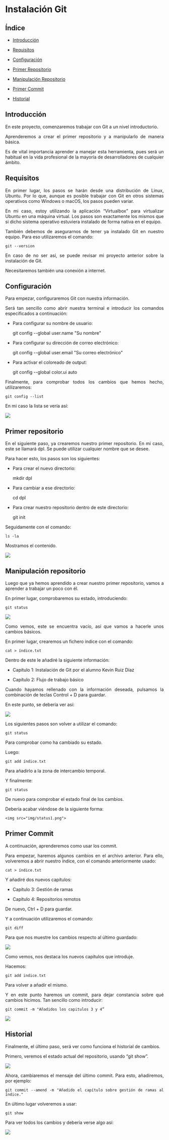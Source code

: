 # Instalación Git

## Índice
* [Introducción](#introducción)  
<a name="introducción"/>

* [Requisitos](#requisitos)  
<a name="requisitos"/>

* [Configuración](#configuración)  
<a name="configuración"/>

* [Primer Repositorio](#primer-repositorio)  
<a name="primer-repositorio"/>

* [Manipulación Repositorio](#manipulación-repositorio)  
<a name="manipulación-repositorio"/>

* [Primer Commit](#primer-commit)  
<a name="primer-commit"/>

* [Historial](#historial)  
<a name="historial"/>

<div align="justify">

  ## Introducción
  En este proyecto, comenzaremos trabajar con Git a un nivel introductorio.
  
  Aprenderemos a crear el primer repositorio y a manipularlo de manera básica.
  
  Es de vital importancia aprender a manejar esta herramienta, pues será un habitual en la vida profesional de la mayoría de desarrolladores de cualquier ámbito.
  
  ## Requisitos
  En primer lugar, los pasos se harán desde una distribución de Linux, Ubuntu. Por lo que, aunque es posible trabajar con Git en otros sistemas operativos como Windows o macOS, los pasos pueden variar.
  
  En mi caso, estoy utilizando la aplicación “Virtualbox” para virtualizar Ubuntu en una máquina virtual. Los pasos son exactamente los mismos que si dicho sistema operativo estuviera instalado de forma nativa en el equipo.
  
  También debemos de asegurarnos de tener ya instalado Git en nuestro equipo. Para eso utilizaremos el comando:
  
    git --version
  
  En caso de no ser así, se puede revisar mi proyecto anterior sobre la instalación de Git.
  
  Necesitaremos también una conexión a internet.
  
  ## Configuración
  Para empezar, configuraremos Git con nuestra información. 
  
  Será tan sencillo como abrir nuestra terminal e introducir los comandos especificados a continuación: 
  
  * Para configurar su nombre de usuario:
  
    git config --global user.name "Su nombre"
  
  * Para configurar su dirección de correo electrónico:
  
    git config --global user.email "Su correo electrónico"
  
  * Para activar el coloreado de output:
  
    git config --global color.ui auto
  
  Finalmente, para comprobar todos los cambios que hemos hecho, utilizaremos: 
  
    git config --list
  
  En mi caso la lista se vería así:
  
  <img src="img/config.png"> 
  
  ## Primer repositorio
  En el siguiente paso, ya crearemos nuestro primer repositorio. En mi caso, este se llamará dpl. Se puede utilizar cualquier nombre que se desee.
  
  Para hacer esto, los pasos son los siguientes:
  
  * Para crear el nuevo directorio:
  
    mkdir dpl
  
  * Para cambiar a ese directorio:
  
    cd dpl
  
  * Para crear nuestro repositorio dentro de este directorio:
  
    git init
  
  Seguidamente con el comando:
  
    ls -la
  
  Mostramos el contenido.
  
  <img src="img/init.png">
  
  ## Manipulación repositorio
  Luego que ya hemos aprendido a crear nuestro primer repositorio, vamos a aprender a trabajar un poco con él.
  
  En primer lugar, comprobaremos su estado, introduciendo:
  
    git status
  
  <img src="img/status0.png">
  
  Como vemos, este se encuentra vacío, así que vamos a hacerle unos cambios básicos.
  
  En primer lugar, crearemos un fichero índice con el comando: 
  
    cat > índice.txt
  
  Dentro de este le añadiré la siguiente información:
  
  * Capítulo 1: Instalación de Git por el alumno Kevin Ruiz Díaz
  
  * Capítulo 2: Flujo de trabajo básico
  
  Cuando hayamos rellenado con la información deseada, pulsamos la combinación de teclas Control + D para guardar.
  
  En este punto, se debería ver así:
  
  <img src="img/cat.png">
  
  Los siguientes pasos son volver a utilizar el comando:
  
    git status
  
  Para comprobar como ha cambiado su estado. 
  
  Luego: 
  
    git add índice.txt
  
  Para añadirlo a la zona de intercambio temporal.
  
  Y finalmente: 
  
    git status
  
  De nuevo para comprobar el estado final de los cambios.  
  
  Debería acabar viéndose de la siguiente forma: 
  
    <img src="img/status1.png">
  
  ## Primer Commit
  A continuación, aprenderemos como usar los commit.
  
  Para empezar, haremos algunos cambios en el archivo anterior. Para ello, volveremos a abrir nuestro índice, con el comando anteriormente usado: 
  
    cat > índice.txt
  
  Y añadiré dos nuevos capítulos:
  
  * Capítulo 3: Gestión de ramas
  
  * Capítulo 4: Repositorios remotos
  
  De nuevo, Ctrl + D para guardar.
  
  Y a continuación utilizaremos el comando:
  
    git diff
  
  Para que nos muestre los cambios respecto al último guardado:
  
  <img src="img/diff.png">
  
  Como vemos, nos destaca los nuevos capítulos que introduje.
  
  Hacemos: 
  
    git add indice.txt
  
  Para volver a añadir el mismo. 
  
  Y en este punto haremos un commit, para dejar constancia sobre qué cambios hicimos. Tan sencillo como introducir:
  
    git commit -m "Añadidos los capitulos 3 y 4”
  
  <img src="img/commit.png">
  
  ## Historial
  Finalmente, el último paso, será ver como funciona el historial de cambios.
  
  Primero, veremos el estado actual del repositorio, usando “git show”.
  
  <img src="img/show1.png">
  
  Ahora, cambiaremos el mensaje del último commit. Para esto, añadiremos, por ejemplo:
  
    git commit --amend -m "Añadido el capítulo sobre gestión de ramas al índice."
  
  En último lugar volveremos a usar: 
  
    git show
  
  Para ver todos los cambios y debería verse algo así:
  
  <img src="img/show2.png">
  
</div>
